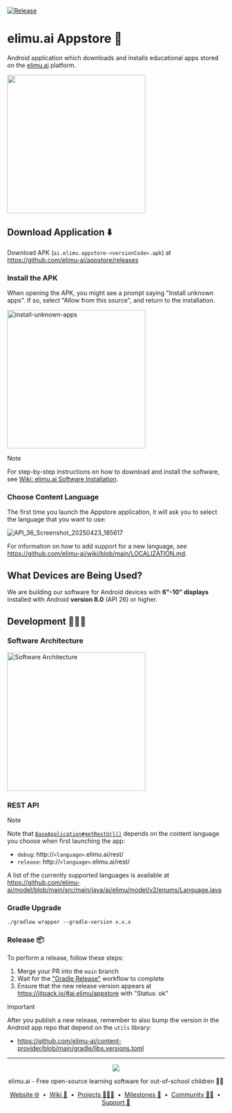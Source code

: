 [![Release](https://jitpack.io/v/ai.elimu/appstore.svg)](https://jitpack.io/#ai.elimu/appstore)

# elimu.ai Appstore 📲

Android application which downloads and installs educational apps stored on the [elimu.ai](http://elimu.ai) platform.

<img width="320" src="https://user-images.githubusercontent.com/15718174/84632262-39fec180-af21-11ea-8a8a-215120744f05.png">

## Download Application ⬇️

Download APK (`ai.elimu.appstore-<versionCode>.apk`) at https://github.com/elimu-ai/appstore/releases

### Install the APK

When opening the APK, you might see a prompt saying "Install unknown apps". If so, select "Allow from this source", and return to the installation.

<img width="320" alt="install-unknown-apps" src="https://user-images.githubusercontent.com/15718174/84587915-c93ea300-ae55-11ea-9116-448fc76ebede.png">

> [!NOTE]
> For step-by-step instructions on how to download and install the software, see [Wiki: elimu.ai Software Installation](https://github.com/elimu-ai/wiki/blob/main/SOFTWARE_INSTALLATION.md).

### Choose Content Language

The first time you launch the Appstore application, it will ask you to select the language that you want to use:

![API_36_Screenshot_20250423_185617](https://github.com/user-attachments/assets/4c336178-b5d6-42a4-85c1-0c3ca559fc17)

For information on how to add support for a new language, see https://github.com/elimu-ai/wiki/blob/main/LOCALIZATION.md.

## What Devices are Being Used?

We are building our software for Android devices with **6"-10" displays** installed with Android **version 8.0** (API 26) or higher.

## Development 👩🏽‍💻

### Software Architecture

[
  <img width="320" alt="Software Architecture" src="https://user-images.githubusercontent.com/15718174/83595568-fb6a1e00-a594-11ea-990a-10c0bd62ed11.png">
](https://github.com/elimu-ai/wiki/blob/main/SOFTWARE_ARCHITECTURE.md)

### REST API

> [!NOTE]
> Note that [`BaseApplication#getRestUrl()`](https://github.com/elimu-ai/appstore/blob/main/app/src/main/java/ai/elimu/appstore/BaseApplication.java#L48) depends on the content language you choose when first launching the app:
  * `debug`: http://`<language>`.elimu.ai/rest/
  * `release`: http://`<language>`.elimu.ai/rest/

A list of the currently supported languages is available at https://github.com/elimu-ai/model/blob/main/src/main/java/ai/elimu/model/v2/enums/Language.java

### Gradle Upgrade

```
./gradlew wrapper --gradle-version x.x.x
```

### Release 📦

To perform a release, follow these steps:

1. Merge your PR into the `main` branch
1. Wait for the ["Gradle Release"](https://github.com/elimu-ai/appstore/actions/workflows/gradle-release.yml) workflow to complete
1. Ensure that the new release version appears at https://jitpack.io/#ai.elimu/appstore with "Status: ok"

> [!IMPORTANT]
> After you publish a new release, remember to also bump the version in the Android app repo that depend on the `utils` library:
> * https://github.com/elimu-ai/content-provider/blob/main/gradle/libs.versions.toml

---

<p align="center">
  <img src="https://github.com/elimu-ai/webapp/blob/main/src/main/webapp/static/img/logo-text-256x78.png" />
</p>
<p align="center">
  elimu.ai - Free open-source learning software for out-of-school children 🚀✨
</p>
<p align="center">
  <a href="https://elimu.ai">Website 🌐</a>
  &nbsp;•&nbsp;
  <a href="https://github.com/elimu-ai/wiki#readme">Wiki 📃</a>
  &nbsp;•&nbsp;
  <a href="https://github.com/orgs/elimu-ai/projects?query=is%3Aopen">Projects 👩🏽‍💻</a>
  &nbsp;•&nbsp;
  <a href="https://github.com/elimu-ai/wiki/milestones">Milestones 🎯</a>
  &nbsp;•&nbsp;
  <a href="https://github.com/elimu-ai/wiki#open-source-community">Community 👋🏽</a>
  &nbsp;•&nbsp;
  <a href="https://www.drips.network/app/drip-lists/41305178594442616889778610143373288091511468151140966646158126636698">Support 💜</a>
</p>

